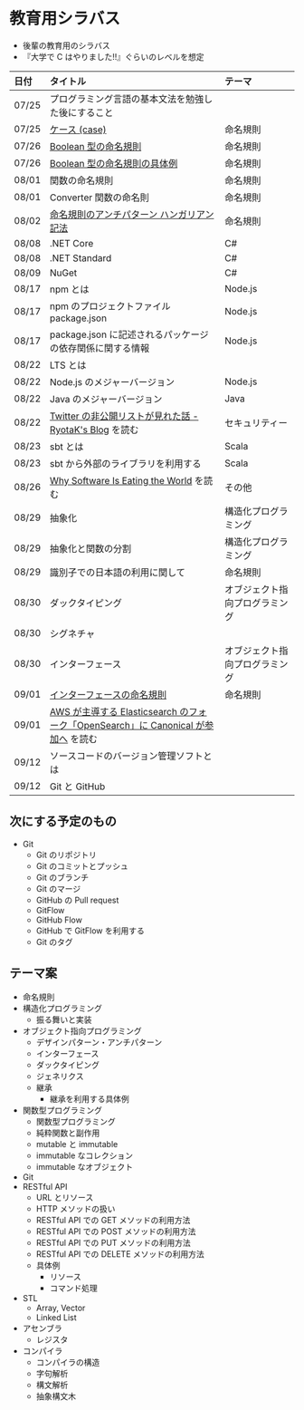 # 教育用シラバス

- 後輩の教育用のシラバス
- 『大学で C はやりました!!』ぐらいのレベルを想定

| 日付  | タイトル                                                                                                                                                        | テーマ                         |
| :---- | :-------------------------------------------------------------------------------------------------------------------------------------------------------------- | :----------------------------- |
| 07/25 | プログラミング言語の基本文法を勉強した後にすること                                                                                                              |                                |
| 07/25 | [ケース (case)](https://mem-on.com/memos/0e446454-2723-4ab9-8d04-6399ff31a0b4)                                                                                  | 命名規則                       |
| 07/26 | [Boolean 型の命名規則](https://mem-on.com/memos/d1fd3d89-0c36-42cb-86b8-01754d5a36b4)                                                                           | 命名規則                       |
| 07/26 | [Boolean 型の命名規則の具体例](https://mem-on.com/memos/7b0dc93f-a786-46dd-b38a-37dec7660fd5)                                                                   | 命名規則                       |
| 08/01 | 関数の命名規則                                                                                                                                                  | 命名規則                       |
| 08/01 | Converter 関数の命名則                                                                                                                                          | 命名規則                       |
| 08/02 | [命名規則のアンチパターン ハンガリアン記法](https://mem-on.com/memos/bfe58e8c-e1d1-466f-881a-25b448372a47)                                                      | 命名規則                       |
| 08/08 | .NET Core                                                                                                                                                       | C#                             |
| 08/08 | .NET Standard                                                                                                                                                   | C#                             |
| 08/09 | NuGet                                                                                                                                                           | C#                             |
| 08/17 | npm とは                                                                                                                                                        | Node.js                        |
| 08/17 | npm のプロジェクトファイル package.json                                                                                                                         | Node.js                        |
| 08/17 | package.json に記述されるパッケージの依存関係に関する情報                                                                                                       | Node.js                        |
| 08/22 | LTS とは                                                                                                                                                        |                                |
| 08/22 | Node.js のメジャーバージョン                                                                                                                                    | Node.js                        |
| 08/22 | Java のメジャーバージョン                                                                                                                                       | Java                           |
| 08/22 | [Twitter の非公開リストが見れた話 - RyotaK's Blog](https://blog.ryotak.me/post/twitter-list-chain/) を読む                                                      | セキュリティー                 |
| 08/23 | sbt とは                                                                                                                                                        | Scala                          |
| 08/23 | sbt から外部のライブラリを利用する                                                                                                                              | Scala                          |
| 08/26 | [Why Software Is Eating the World](https://a16z.com/2011/08/20/why-software-is-eating-the-world/) を読む                                                        | その他                         |
| 08/29 | 抽象化                                                                                                                                                          | 構造化プログラミング           |
| 08/29 | 抽象化と関数の分割                                                                                                                                              | 構造化プログラミング           |
| 08/29 | 識別子での日本語の利用に関して                                                                                                                                  | 命名規則                       |
| 08/30 | ダックタイピング                                                                                                                                                | オブジェクト指向プログラミング |
| 08/30 | シグネチャ                                                                                                                                                      |                                |
| 08/30 | インターフェース                                                                                                                                                | オブジェクト指向プログラミング |
| 09/01 | [インターフェースの命名規則](https://mem-on.com/memos/e77cd99a-6223-42ef-ac6a-3730f82c4eb2)                                                                     | 命名規則                       |
| 09/01 | [AWS が主導する Elasticsearch のフォーク「OpenSearch」に Canonical が参加へ](https://www.publickey1.jp/blog/22/awselasticsearchopensearchcanonical.html) を読む |                                |
| 09/12 | ソースコードのバージョン管理ソフトとは                                                                                                                          |                                |
| 09/12 | Git と GitHub                                                                                                                                                   |                                |

## 次にする予定のもの

- Git
  - Git のリポジトリ
  - Git のコミットとプッシュ
  - Git のブランチ
  - Git のマージ
  - GitHub の Pull request
  - GitFlow
  - GitHub Flow
  - GitHub で GitFlow を利用する
  - Git のタグ

## テーマ案

- 命名規則
- 構造化プログラミング
  - 振る舞いと実装
- オブジェクト指向プログラミング
  - デザインパターン・アンチパターン
  - インターフェース
  - ダックタイピング
  - ジェネリクス
  - 継承
    - 継承を利用する具体例
- 関数型プログラミング
  - 関数型プログラミング
  - 純粋関数と副作用
  - mutable と immutable
  - immutable なコレクション
  - immutable なオブジェクト
- Git
- RESTful API
  - URL とリソース
  - HTTP メソッドの扱い
  - RESTful API での GET メソッドの利用方法
  - RESTful API での POST メソッドの利用方法
  - RESTful API での PUT メソッドの利用方法
  - RESTful API での DELETE メソッドの利用方法
  - 具体例
    - リソース
    - コマンド処理
- STL
  - Array, Vector
  - Linked List
- アセンブラ
  - レジスタ
- コンパイラ
  - コンパイラの構造
  - 字句解析
  - 構文解析
  - 抽象構文木
